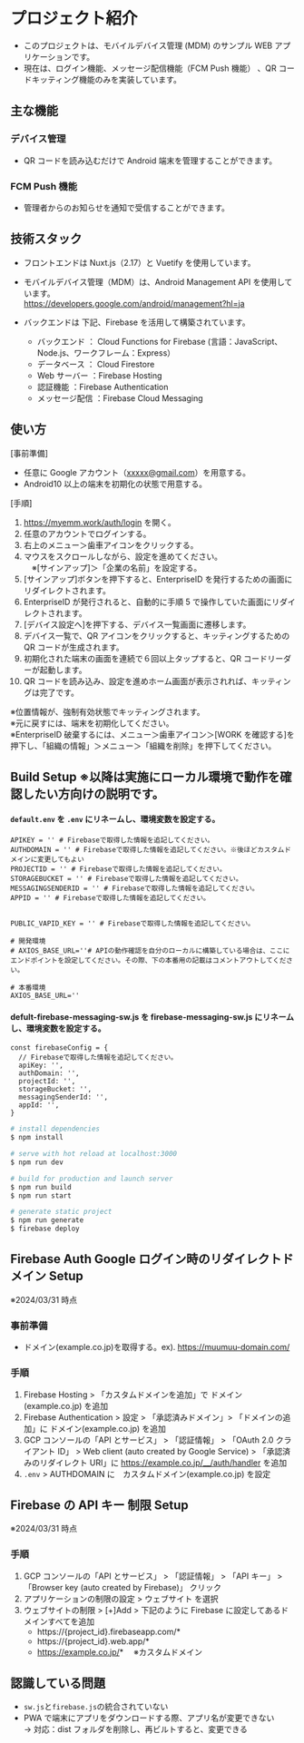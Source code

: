 # プロジェクト紹介

- このプロジェクトは、モバイルデバイス管理 (MDM) のサンプル WEB アプリケーションです。
- 現在は、ログイン機能、メッセージ配信機能（FCM Push 機能） 、QR コードキッティング機能のみを実装しています。

## 主な機能

### デバイス管理

- QR コードを読み込むだけで Android 端末を管理することができます。

### FCM Push 機能

- 管理者からのお知らせを通知で受信することができます。

## 技術スタック

- フロントエンドは Nuxt.js（2.17）と Vuetify を使用しています。

- モバイルデバイス管理（MDM）は、Android Management API を使用しています。<br>
  https://developers.google.com/android/management?hl=ja

- バックエンドは 下記、Firebase を活用して構築されています。
  - バックエンド ： Cloud Functions for Firebase (言語：JavaScript、Node.js、ワークフレーム：Express）
  - データベース ： Cloud Firestore
  - Web サーバー ：Firebase Hosting
  - 認証機能 ：Firebase Authentication
  - メッセージ配信 ：Firebase Cloud Messaging

## 使い方

[事前準備]<br>

- 任意に Google アカウント（xxxxx@gmail.com）を用意する。<br>
- Android10 以上の端末を初期化の状態で用意する。

[手順]

1. https://myemm.work/auth/login を開く。
2. 任意のアカウントでログインする。
3. 右上のメニュー＞歯車アイコンをクリックする。
4. マウスをスクロールしながら、設定を進めてください。<br>
   　※[サインアップ]＞「企業の名前」を設定する。
5. [サインアップ]ボタンを押下すると、EnterpriseID を発行するための画面にリダイレクトされます。
6. EnterpriseID が発行されると、自動的に手順 5 で操作していた画面にリダイレクトされます。
7. [デバイス設定へ]を押下する、デバイス一覧画面に遷移します。
8. デバイス一覧で、QR アイコンをクリックすると、キッティングするための QR コードが生成されます。
9. 初期化された端末の画面を連続で６回以上タップすると、QR コードリーダーが起動します。
10. QR コードを読み込み、設定を進めホーム画面が表示されれば、キッティングは完了です。

※位置情報が、強制有効状態でキッティングされます。<br>
※元に戻すには、端末を初期化してください。<br>
※EnterpriseID 破棄するには、メニュー＞歯車アイコン＞[WORK を確認する]を押下し、「組織の情報」＞メニュー＞「組織を削除」を押下してください。

## Build Setup ※以降は実施にローカル環境で動作を確認したい方向けの説明です。

#### `default.env` を `.env` にリネームし、環境変数を設定する。

```
APIKEY = '' # Firebaseで取得した情報を追記してください。
AUTHDOMAIN = '' # Firebaseで取得した情報を追記してください。※後ほどカスタムドメインに変更してもよい
PROJECTID = '' # Firebaseで取得した情報を追記してください。
STORAGEBUCKET = '' # Firebaseで取得した情報を追記してください。
MESSAGINGSENDERID = '' # Firebaseで取得した情報を追記してください。
APPID = '' # Firebaseで取得した情報を追記してください。


PUBLIC_VAPID_KEY = '' # Firebaseで取得した情報を追記してください。

# 開発環境
# AXIOS_BASE_URL=''# APIの動作確認を自分のローカルに構築している場合は、ここにエンドポイントを設定してください。その際、下の本番用の記載はコメントアウトしてください。

# 本番環境
AXIOS_BASE_URL=''
```

#### defult-firebase-messaging-sw.js を firebase-messaging-sw.js にリネームし、環境変数を設定する。

```
const firebaseConfig = {
  // Firebaseで取得した情報を追記してください。
  apiKey: '',
  authDomain: '',
  projectId: '',
  storageBucket: '',
  messagingSenderId: '',
  appId: '',
}
```

```bash
# install dependencies
$ npm install

# serve with hot reload at localhost:3000
$ npm run dev

# build for production and launch server
$ npm run build
$ npm run start

# generate static project
$ npm run generate
$ firebase deploy
```

## Firebase Auth Google ログイン時のリダイレクトドメイン Setup

※2024/03/31 時点

### 事前準備

- ドメイン(example.co.jp)を取得する。ex). https://muumuu-domain.com/

### 手順 　

1. Firebase Hosting > 「カスタムドメインを追加」で ドメイン(example.co.jp) を追加
2. Firebase Authentication > 設定 > 「承認済みドメイン」> 「ドメインの追加」に ドメイン(example.co.jp) を追加
3. GCP コンソールの「API とサービス」 > 「認証情報」 > 「OAuth 2.0 クライアント ID」 > Web client (auto created by Google Service) > 「承認済みのリダイレクト URI」に https://example.co.jp/__/auth/handler を追加
4. `.env` > AUTHDOMAIN に　カスタムドメイン(example.co.jp) を設定

## Firebase の API キー 制限 Setup

※2024/03/31 時点

### 手順 　

1. GCP コンソールの「API とサービス」 > 「認証情報」 > 「API キー」 > 「Browser key (auto created by Firebase)」 クリック
2. アプリケーションの制限の設定 > ウェブサイト を選択
3. ウェブサイトの制限 > [+]Add > 下記のように Firebase に設定してあるドメインすべてを追加
   - https://{project_id}.firebaseapp.com/\*
   - https://{project_id}.web.app/\*
   - https://example.co.jp/* 　※カスタムドメイン

## 認識している問題

- `sw.js`と`firebase.js`の統合されていない
- PWA で端末にアプリをダウンロードする際、アプリ名が変更できない<br>
  → 対応：dist フォルダを削除し、再ビルトすると、変更できる
